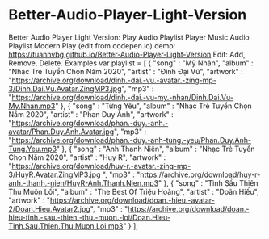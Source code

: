 # Better-Audio-Player-Light-Version
Better Audio Player Light Version: Play Audio Playlist 
Player Music Audio Playlist Modern Play (edit from codepen.io)
demo: <a href="https://tuannvbg.github.io/Better-Audio-Player-Light-Version" target="blank">https://tuannvbg.github.io/Better-Audio-Player-Light-Version</a>
Edit: Add, Remove, Delete. Examples
var playlist = [
	{
		"song"    : "Mỹ Nhân",
		"album"   : "Nhạc Trẻ Tuyển Chọn Năm 2020",
		"artist"  : "Đinh Đại Vũ",
		"artwork" : "https://archive.org/download/dinh.-dai.-vu.-avatar.-zing-mp-3/Dinh.Dai.Vu.Avatar.ZingMP3.jpg",
		"mp3"     : "https://archive.org/download/dinh.-dai.-vu-my.-nhan/Dinh.Dai.Vu-My.Nhan.mp3"
	},
	{
		"song"    : "Từng Yêu",
		"album"   : "Nhạc Trẻ Tuyển Chọn Năm 2020",
		"artist"  : "Phan Duy Anh",
		"artwork" : "https://archive.org/download/phan.-duy.-anh.-avatar/Phan.Duy.Anh.Avatar.jpg",
		"mp3"     : "https://archive.org/download/phan.-duy.-anh-tung.-yeu/Phan.Duy.Anh-Tung.Yeu.mp3"
	},
	{
		"song"    : "Anh Thanh Niên",
		"album"   : "Nhạc Trẻ Tuyển Chọn Năm 2020",
		"artist"  : "Huy R",
		"artwork" : "https://archive.org/download/huy-r.-avatar.-zing-mp-3/HuyR.Avatar.ZingMP3.jpg	",
		"mp3"     : "https://archive.org/download/huy-r-anh.-thanh.-nien/HuyR-Anh.Thanh.Nien.mp3"
	},
	{
		"song"    : "Tình Sầu Thiên Thu Muôn Lối",
		"album"   : "The Best Of Triệu Hoàng",
		"artist"  : "Doãn Hiếu",
		"artwork" : "https://archive.org/download/doan.-hieu.-avatar-2/Doan.Hieu.Avatar2.jpg",
		"mp3"     : "https://archive.org/download/doan.-hieu-tinh.-sau.-thien.-thu.-muon.-loi/Doan.Hieu-Tinh.Sau.Thien.Thu.Muon.Loi.mp3"
	}
];
